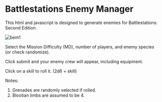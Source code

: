# Battlestations Enemy Manager
This html and javascript is designed to generate enemies for Battlestations: Second Edition.

![bem1](https://user-images.githubusercontent.com/26799052/30998788-01a01508-a49f-11e7-84b3-db50e9ea28af.jpg)

Select the Mission Difficulty (MD), number of players, and enemy species (or check randomize).

Click submit and your enemy crew will appear, including equipment.

Click on a skill to roll it. (2d6 + skill)

Notes:
1. Grenades are randomly selected if rolled.
2. Blootian limbs are assumed to be 4.
